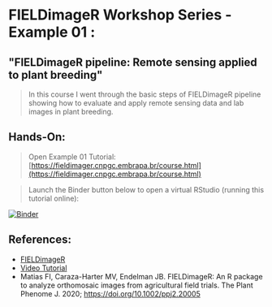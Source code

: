 # FIELDimageR Workshop Series - Example 01 : 

## "FIELDimageR pipeline:  Remote sensing applied to plant breeding"

> In this course I went through the basic steps of FIELDimageR pipeline showing how to evaluate and apply remote sensing data and lab images in plant breeding. 

## Hands-On:

> Open Example 01 Tutorial: [https://fieldimager.cnpgc.embrapa.br/course.html](https://fieldimager.cnpgc.embrapa.br/course.html)

> Launch the Binder button below to open a virtual RStudio (running this tutorial online):

[![Binder](https://mybinder.org/badge_logo.svg)](https://mybinder.org/v2/gh/filipematias23/FIELDimageR-Workshop-1.git/main?urlpath=rstudio)

## References:
* [FIELDimageR](https://github.com/OpenDroneMap/FIELDimageR)
* [Video Tutorial](https://drive.google.com/file/d/1k4-YlBFU5HGGiMovj2sIo8e2qPcbLYIm/view)
* Matias FI, Caraza-Harter MV, Endelman JB. FIELDimageR: An R package to analyze orthomosaic images from agricultural field trials. The Plant Phenome J. 2020; https://doi.org/10.1002/ppj2.20005
